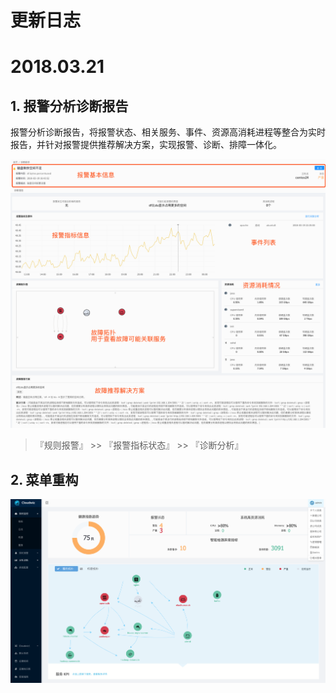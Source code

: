 # **更新日志**

# 2018.03.21

## 1. 报警分析诊断报告

报警分析诊断报告，将报警状态、相关服务、事件、资源高消耗进程等整合为实时报告，并针对报警提供推荐解决方案，实现报警、诊断、排障一体化。

![](/part4/images/rca.png)

> 『规则报警』 >> 『报警指标状态』 >> 『诊断分析』

## 2. 菜单重构

![](/part5/images/2018_03_21_menu.png)


